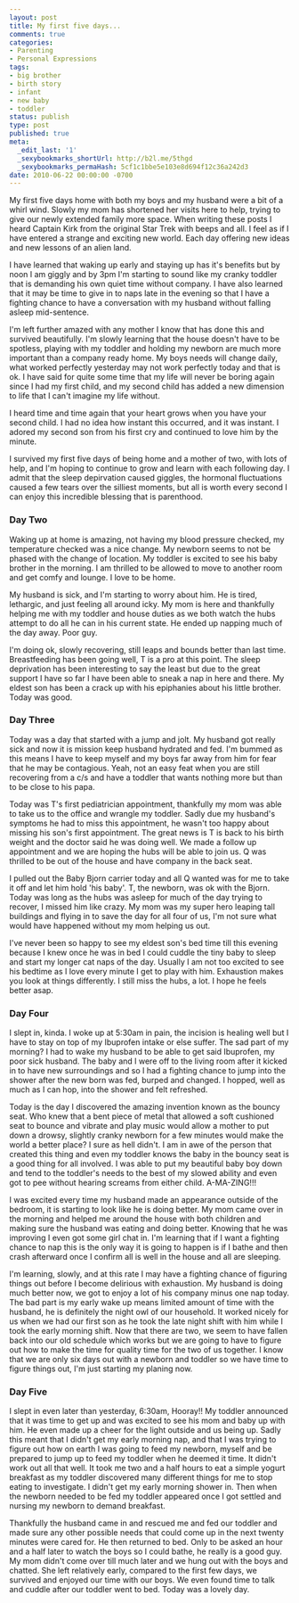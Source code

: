 ```yaml
---
layout: post
title: My first five days...
comments: true
categories:
- Parenting
- Personal Expressions
tags:
- big brother
- birth story
- infant
- new baby
- toddler
status: publish
type: post
published: true
meta:
  _edit_last: '1'
  _sexybookmarks_shortUrl: http://b2l.me/5thgd
  _sexybookmarks_permaHash: 5cf1c1bbe5e103e8d694f12c36a242d3
date: 2010-06-22 00:00:00 -0700
---
```

My first five days home with both my boys and my husband were a bit of a whirl wind.  Slowly my mom has shortened her visits here to help, trying to give our newly extended family more space.  When writing these posts I heard Captain Kirk from the original Star Trek with beeps and all.  I feel as if I have entered a strange and exciting new world.  Each day offering new ideas and new lessons of an alien land.  
<!--more-->

I have learned that waking up early and staying up has it's benefits but by noon I am giggly and by 3pm I'm starting to sound like my cranky toddler that is demanding his own quiet time without company.  I have also learned that it may be time to give in to naps late in the evening so that I have a fighting chance to have a conversation with my husband without falling asleep mid-sentence. 

I'm left further amazed with any mother I know that has done this and survived beautifully.  I'm slowly learning that the house doesn't have to be spotless, playing with my toddler and holding my newborn are much more important than a company ready home.  My boys needs will change daily, what worked perfectly yesterday may not work perfectly today and that is ok.  I have said for quite some time that my life will never be boring again since I had my first child, and my second child has added a new dimension to life that I can't imagine my life without.  

I heard time and time again that your heart grows when you have your second child.  I had no idea how instant this occurred, and it was instant.  I adored my second son from his first cry and continued to love him by the minute.

I survived my first five days of being home and a mother of two, with lots of help, and I'm hoping to continue to grow and learn with each following day.  I admit that the sleep depirvation caused giggles, the hormonal fluctuations caused a few tears over the silliest moments, but all is worth every second I can enjoy this incredible blessing that is parenthood. 

<h3>Day Two</h3>
Waking up at home is amazing, not having my blood pressure checked, my temperature checked was a nice change.  My newborn seems to not be phased with the change of location.  My toddler is excited to see his baby brother in the morning.  I am thrilled to be allowed to move to another room and get comfy and lounge.  I love to be home.

My husband is sick, and I'm starting to worry about him.  He is tired, lethargic, and just feeling all around icky.  My mom is here and thankfully helping me with my toddler and house duties as we both watch the hubs attempt to do all he can in his current state.  He ended up napping much of the day away.  Poor guy.

I'm doing ok, slowly recovering, still leaps and bounds better than last time.  Breastfeeding has been going well, T is a pro at this point.  The sleep deprivation has been interesting to say the least but due to the great support I have so far I have been able to sneak a nap in here and there.  My eldest son has been a crack up with his epiphanies about his little brother.  Today was good.

<h3>Day Three</h3>
Today was a day that started with a jump and jolt.  My husband got really sick and now it is mission keep husband hydrated and fed.  I'm bummed as this means I have to keep myself and my boys far away from him for fear that he may be contagious.  Yeah, not an easy feat when you are still recovering from a c/s and have a toddler that wants nothing more but than to be close to his papa.

Today was T's first pediatrician appointment, thankfully my mom was able to take us to the office and wrangle my toddler.  Sadly due my husband's symptoms he had to miss this appointment, he wasn't too happy about missing his son's first appointment.  The great news is T is back to his birth weight and the doctor said he was doing well.  We made a follow up appointment and we are hoping the hubs will be able to join us.  Q was thrilled to be out of the house and have company in the back seat.  

I pulled out the Baby Bjorn carrier today and all Q wanted was for me to take it off and let him hold 'his baby'.  T, the newborn, was ok with the Bjorn.  Today was long as the hubs was asleep for much of the day trying to recover, I missed him like crazy.  My mom was my super hero leaping tall buildings and flying in to save the day for all four of us, I'm not sure what would have happened without my mom helping us out.  

I've never been so happy to see my eldest son's bed time till this evening because I knew once he was in bed I could cuddle the tiny baby to sleep and start my longer cat naps of the day.  Usually I am not too excited to see his bedtime as I love every minute I get to play with him.  Exhaustion makes you look at things differently.  I still miss the hubs, a lot.  I hope he feels better asap.

<h3>Day Four</h3>
I slept in, kinda.  I woke up at 5:30am in pain, the incision is healing well but I have to stay on top of my Ibuprofen intake or else suffer.  The sad part of my morning?  I had to wake my husband to be able to get said Ibuprofen, my poor sick husband.  The baby and I were off to the living room after it kicked in to have new surroundings and so I had a fighting chance to jump into the shower after the new born was fed, burped and changed.  I hopped, well as much as I can hop, into the shower and felt refreshed.  

Today is the day I discovered the amazing invention known as the bouncy seat.  Who knew that a bent piece of metal that allowed a soft cushioned seat to bounce and vibrate and play music would allow a mother to put down a drowsy, slightly cranky newborn for a few minutes would make the world a better place?  I sure as hell didn't.  I am in awe of the person that created this thing and even my toddler knows the baby in the bouncy seat is a good thing for all involved.  I was able to put my beautiful baby boy down and tend to the toddler's needs to the best of my slowed ability and even got to pee without hearing screams from either child.  A-MA-ZING!!!

I was excited every time my husband made an appearance outside of the bedroom, it is starting to look like he is doing better.  My mom came over in the morning and helped me around the house with both children and making sure the husband was eating and doing better.  Knowing that he was improving I even got some girl chat in.  I'm learning that if I want a fighting chance to nap this is the only way it is going to happen is if I bathe and then crash afterward once I confirm all is well in the house and all are sleeping.  

I'm learning, slowly, and at this rate I may have a fighting chance of figuring things out before I become delirious with exhaustion.  My husband is doing much better now, we got to enjoy a lot of his company minus one nap today.  The bad part is my early wake up means limited amount of time with the husband, he is definitely the night owl of our household.  It worked nicely for us when we had our first son as he took the late night shift with him while I took the early morning shift.  Now that there are two, we seem to have fallen back into our old schedule which works but we are going to have to figure out how to make the time for quality time for the two of us together.  I know that we are only six days out with a newborn and toddler so we have time to figure things out, I'm just starting my planing now.

<h3>Day Five</h3>
I slept in even later than yesterday, 6:30am, Hooray!!  My toddler announced that it was time to get up and was excited to see his mom and baby up with him.  He even made up a cheer for the light outside and us being up.  Sadly this meant that I didn't get my early morning nap, and that I was trying to figure out how on earth I was going to feed my newborn, myself and be prepared to jump up to feed my toddler when he deemed it time.  It didn't work out all that well.  It took me two and a half hours to eat a simple yogurt breakfast as my toddler discovered many different things for me to stop eating to investigate.  I didn't get my early morning shower in.  Then when the newborn needed to be fed my toddler appeared once I got settled and nursing my newborn to demand breakfast.  

Thankfully the husband came in and rescued me and fed our toddler and made sure any other possible needs that could come up in the next twenty minutes were cared for.  He then returned to bed.  Only to be asked an hour and a half later to watch the boys so I could bathe, he really is a good guy.  My mom didn't come over till much later and we hung out with the boys and chatted.  She left relatively early, compared to the first few days, we survived and enjoyed our time with our boys.  We even found time to talk and cuddle after our toddler went to bed.  Today was a lovely day.
